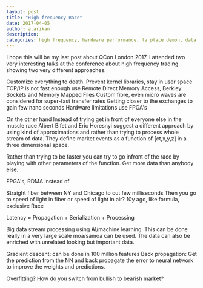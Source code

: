 ```yaml
---
layout: post
title: "High frequency Race"
date: 2017-04-05
author: a.arikan
description: 
categories: high frequency, hardware performance, la place demon, data mining, machine learning, AI
---
```



I hope this will be my last post about QCon London 2017. I attended two very interesting talks at the conference about high frequency trading showing two very different approaches. 

Customize everything to death.
Prevent kernel libraries, stay in user space
TCP/IP is not fast enough use Remote Direct Memory Access, 
Berkley Sockets and Memory Mapped Files
Custom fibre, even micro waves are considered for super-fast transfer rates
Getting closer to the exchanges to gain few nano seconds
Hardware limitations use FPGA's 


On the other hand
Instead of trying get in front of everyone else in the muscle race 
Albert Bifet and Eric Horesnyi suggest a different approach by using kind of approximations and rather than trying to process whole stream of data. 
They define market events as a function of [ct,x,y,z] in a three dimensional space. 

Rather than trying to be faster you can try to go infront of the race by playing with other parameters of the function. Get more data than anybody else. 




FPGA's, RDMA instead of 

Straight fiber between NY and Chicago to cut few milliseconds
Then you go to speed of light in fiber or speed of light in air?
10y ago, like formula, exclusive Race



Latency = Propagation + Serialization + Processing


Big data stream processing using AI/machine learning. This can be done really in a very large scale moa/samoa can be used. The data can also be enriched with unrelated looking but important data. 

Gradient descent: can be done in 100 million features
Back propagation: Get the prediction from the NN and back propagate the error to neural network to improve the weights and predictions.

Overfitting? How do you switch from bullish to bearish market?

